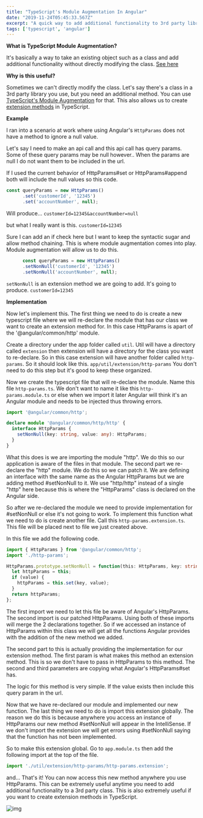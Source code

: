 ```yaml
---
title: "TypeScript's Module Augmentation In Angular"
date: "2019-11-24T05:45:33.567Z"
excerpt: "A quick way to add additional functionality to 3rd party libraries without touching their code."
tags: ['typescript', 'angular']
---
```


**What is TypeScript Module Augmentation?**

It's basically a way to take an existing object such as a class and add additional functionality without directly modifying the class. [See here](https://www.typescriptlang.org/docs/handbook/declaration-merging.html)

**Why is this useful?**

Sometimes we can't directly modify the class. Let's say there's a class in a 3rd party library you use, but you need an additional method. You can use [TypeScript's Module Augmentation](https://www.typescriptlang.org/docs/handbook/declaration-merging.html#module-augmentation) for that. This also allows us to create [extension methods](https://en.wikipedia.org/wiki/Extension_method) in TypeScript.

**Example**

I ran into a scenario at work where using Angular's `HttpParams` does not have a method to ignore a null value.

Let's say I need to make an api call and this api call has query params. Some of these query params may be null however.. When the params are null I do not want them to be included in the url.

If I used the current behavior of HttpParams#set or HttpParams#append both will include the null values so this code.
```typescript
const queryParams = new HttpParams()
      .set('customerId', '12345')
      .set('accountNumber', null);
``` 
Will produce...
`customerId=12345&accountNumber=null`

but what I really want is this.
`customerId=12345`

Sure I can add an if check here but I want to keep the syntactic sugar and allow method chaining. This is where module augmentation comes into play. Module augmentation will allow us to do this.

```typescript
      const queryParams = new HttpParams()
      .setNonNull('customerId', '12345')
      .setNonNull('accountNumber', null);
```
`setNonNull` is an extension method we are going to add. It's going to produce. `customerId=12345`

**Implementation**

Now let's implement this. The first thing we need to do is create a new typescript file where we will re-declare the module that has our class we want to create an extension method for. In this case HttpParams is apart of the '@angular/common/http' module.

Create a directory under the app folder called `util`. Util will have a directory called `extension` then extension will have a directory for the class you want to re-declare. So in this case extension will have another folder called `http-params`. So it should look like this. `app/util/extension/http-params` You don't need to do this step but it's good to keep these organized.

Now we create the typescript file that will re-declare the module. Name this file `http-params.ts`. We don't want to name it like this `http-params.module.ts` or else when we import it later Angular will think it's an Angular module and needs to be injected thus throwing errors.
```typescript
import '@angular/common/http';

declare module '@angular/common/http/http' {
  interface HttpParams {
    setNonNull(key: string, value: any): HttpParams;
  }
}

```
What this does is we are importing the module "http". We do this so our application is aware of the files in that module. The second part we re-declare the "http" module. We do this so we can patch it. We are defining an interface with the same name as the Angular HttpParams but we are adding method #setNonNull to it. We use "http/http" instead of a single "http" here because this is where the "HttpParams" class is declared on the Angular side.

So after we re-declared the module we need to provide implementation for #setNonNull or else it's not going to work. To implement this function what we need to do is create another file. Call this `http-params.extension.ts`. This file will be placed next to file we just created above.

In this file we add the following code.
```typescript
import { HttpParams } from '@angular/common/http';
import './http-params';

HttpParams.prototype.setNonNull = function(this: HttpParams, key: string, value: any) {
  let httpParams = this;
  if (value) {
    httpParams = this.set(key, value);
  }
  return httpParams;
};

```

The first import we need to let this file be aware of Angular's HttpParams. The second import is our patched HttpParams. Using both of these imports will merge the 2 declarations together. So if we accessed an instance of HttpParams within this class we will get all the functions Angular provides with the addition of the new method we added.

The second part to this is actually providing the implementation for our extension method. The first param is what makes this method an extension method. This is so we don't have to pass in HttpParams to this method. The second and third parameters are copying what Angular's HttpParams#set has.

The logic for this method is very simple. If the value exists then include this query param in the url.

Now that we have re-declared our module and implemented our new function. The last thing we need to do is import this extension globally. The reason we do this is because anywhere you access an instance of HttpParams our new method #setNonNull will appear in the IntelliSense. If we don't import the extension we will get errors using #setNonNull saying that the function has not been implemented.

So to make this extension global. Go to `app.module.ts` then add the following import at the top of the file.
```typescript
import './util/extension/http-params/http-params.extension';
```

and... That's it! You can now access this new method anywhere you use HttpParams. This can be extremely useful anytime you need to add additional functionality to a 3rd party class. This is also extremely useful if you want to create extension methods in TypeScript.

![img](https://i.imgur.com/541Yyiq.png)
